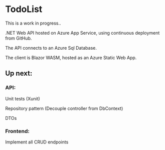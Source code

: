 # TodoList

This is a work in progress..

.NET Web API hosted on Azure App Service, using continuous deployment from GitHub.

The API connects to an Azure Sql Database.

The client is Blazor WASM, hosted as an Azure Static Web App.



## Up next:

### API:
Unit tests (Xunit)

Repository pattern (Decouple controller from DbContext)

DTOs


### Frontend:
Implement all CRUD endpoints
